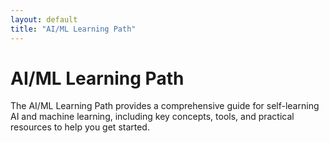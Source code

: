 ```yaml
---
layout: default
title: "AI/ML Learning Path"
---
```


# AI/ML Learning Path

The AI/ML Learning Path provides a comprehensive guide for self-learning AI and machine learning, including key concepts, tools, and practical resources to help you get started.